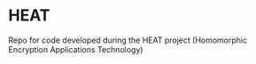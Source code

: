 # HEAT
Repo for code developed during the HEAT project (Homomorphic Encryption Applications Technology)
